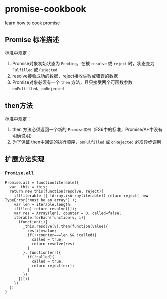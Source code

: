 # promise-cookbook
learn how to cook promise

## Promise 标准描述

标准中规定：

1. Promise对象初始状态为 `Pending`，在被 `resolve` 或 `reject` 时，状态变为 `Fulfilled` 或 `Rejected`
1. resolve接收成功的数据，reject接收失败或错误的数据
1. Promise对象必须有一个 `then` 方法，且只接受两个可函数参数 `onFulfilled`、`onRejected`

## then方法

标准中规定：

1. then 方法必须返回一个新的 `Promise实例`（ES6中的标准，Promise/A+中没有明确说明）
1. 为了保证 then中回调的执行顺序，`onFulfilled` 或 `onRejected` 必须异步调用

## 扩展方法实现

### `Promise.all`

```
Promise.all = function(iterable){
  var _this = this;
  return new this(function(resolve, reject){
    if(!iterable || !Array.isArray(iterable)) return reject( new TypeError('must be an array') );
    var len = iterable.length;
    if(!len) return resolve([]);
    var res = Array(len), counter = 0, called=false;
    iterable.forEach(function(v, i){
      (function(i){
        _this.resolve(v).then(function(value){
          res[i]=value;
          if(++counter===len && !called){
            called = true;
            return resolve(res)
          }
        }, function(err){
          if(!called){
            called = true;
            return reject(err);
          }
        })
      })(i)
    })
  })
}
```
